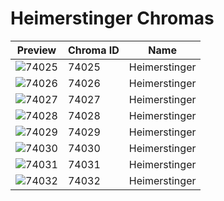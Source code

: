 # Heimerstinger Chromas

| Preview | Chroma ID | Name |
|---------|-----------|------|
| ![74025](https://raw.communitydragon.org/latest/plugins/rcp-be-lol-game-data/global/default/v1/champion-chroma-images/74/74025.png) | 74025 | Heimerstinger |
| ![74026](https://raw.communitydragon.org/latest/plugins/rcp-be-lol-game-data/global/default/v1/champion-chroma-images/74/74026.png) | 74026 | Heimerstinger |
| ![74027](https://raw.communitydragon.org/latest/plugins/rcp-be-lol-game-data/global/default/v1/champion-chroma-images/74/74027.png) | 74027 | Heimerstinger |
| ![74028](https://raw.communitydragon.org/latest/plugins/rcp-be-lol-game-data/global/default/v1/champion-chroma-images/74/74028.png) | 74028 | Heimerstinger |
| ![74029](https://raw.communitydragon.org/latest/plugins/rcp-be-lol-game-data/global/default/v1/champion-chroma-images/74/74029.png) | 74029 | Heimerstinger |
| ![74030](https://raw.communitydragon.org/latest/plugins/rcp-be-lol-game-data/global/default/v1/champion-chroma-images/74/74030.png) | 74030 | Heimerstinger |
| ![74031](https://raw.communitydragon.org/latest/plugins/rcp-be-lol-game-data/global/default/v1/champion-chroma-images/74/74031.png) | 74031 | Heimerstinger |
| ![74032](https://raw.communitydragon.org/latest/plugins/rcp-be-lol-game-data/global/default/v1/champion-chroma-images/74/74032.png) | 74032 | Heimerstinger |